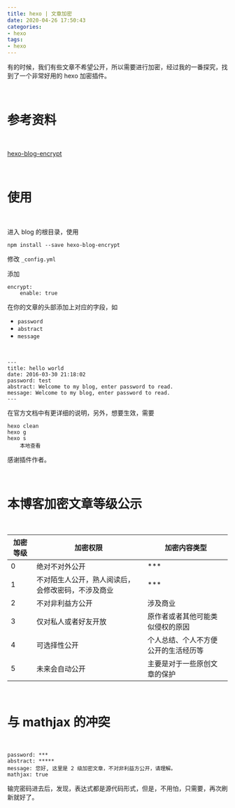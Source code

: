 ```yaml
---
title: hexo | 文章加密
date: 2020-04-26 17:50:43
categories:
- hexo
tags:
- hexo
---
```

有的时候，我们有些文章不希望公开，所以需要进行加密，经过我的一番探究，找到了一个非常好用的 hexo 加密插件。

<!-- more -->

<br/>

# 参考资料

<br/>

[hexo-blog-encrypt](https://github.com/MikeCoder/hexo-blog-encrypt/blob/master/ReadMe.zh.md)

<br/>

# 使用

<br/>

进入 blog 的根目录，使用

	npm install --save hexo-blog-encrypt

修改 `_config.yml`

添加

	encrypt:
		enable: true

在你的文章的头部添加上对应的字段，如 

- `password`
- `abstract`
- `message`

<br/>

	---
	title: hello world
	date: 2016-03-30 21:18:02
	password: test
	abstract: Welcome to my blog, enter password to read.
	message: Welcome to my blog, enter password to read.
	---

在官方文档中有更详细的说明，另外，想要生效，需要

	hexo clean
	hexo g
	hexo s
		本地查看

感谢插件作者。

<br/>

# 本博客加密文章等级公示

<br/>

|加密等级|加密权限|加密内容类型|
|---|---|---|
|0|绝对不对外公开|***|
|1|不对陌生人公开，熟人阅读后，会修改密码，不涉及商业|***|
|2|不对非利益方公开|涉及商业|
|3|仅对私人或者好友开放|原作者或者其他可能类似侵权的原因|
|4|可选择性公开|个人总结、个人不方便公开的生活经历等|
|5|未来会自动公开|主要是对于一些原创文章的保护|

<br/>

# 与 mathjax 的冲突

<br/>

	password: ***
	abstract: *****
	message: 您好, 这里是 2 级加密文章，不对非利益方公开，请理解。
	mathjax: true

输完密码进去后，发现，表达式都是源代码形式，但是，不用怕，只需要，再次刷新就好了。
